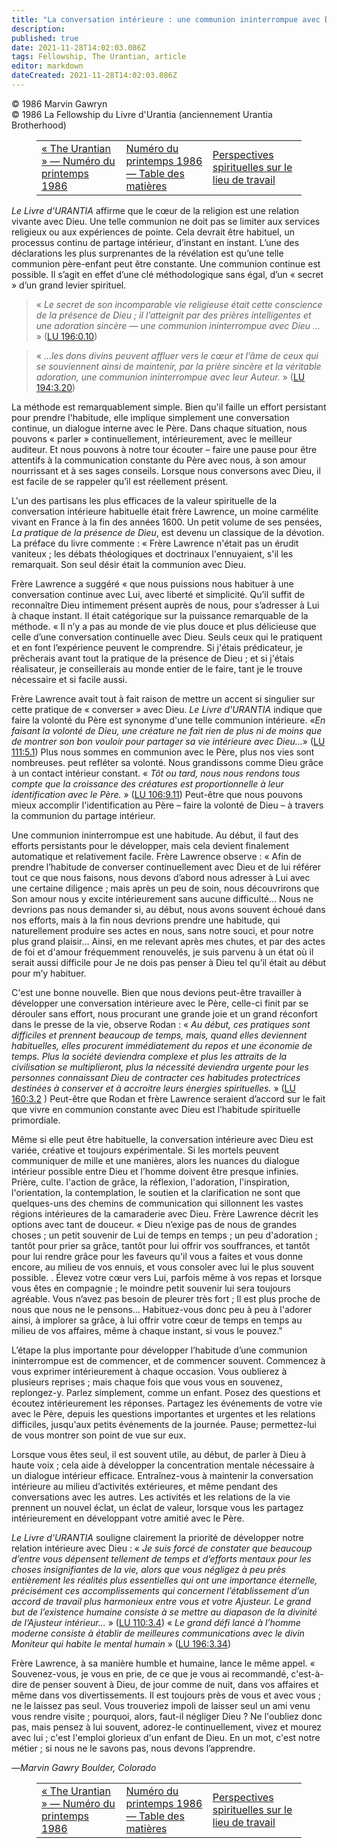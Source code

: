 ```yaml
---
title: "La conversation intérieure : une communion ininterrompue avec Dieu"
description: 
published: true
date: 2021-11-28T14:02:03.086Z
tags: Fellowship, The Urantian, article
editor: markdown
dateCreated: 2021-11-28T14:02:03.086Z
---
```


<p class="v-card v-sheet theme--light grey lighten-3 px-2">© 1986 Marvin Gawryn<br>© 1986 La Fellowship du Livre d'Urantia (anciennement Urantia Brotherhood)</p>
<figure class="table chapter-navigator">
  <table>
    <tbody>
      <tr>
        <td>
        <a href="/fr/article/The_Urantian/The_Urantian_1986_04">
          <span class="mdi mdi-arrow-left-drop-circle"></span><span class="pl-2">« The Urantian » — Numéro du printemps 1986</span>
        </a>
        </td>
        <td>
        <a href="/fr/index/articles_the_urantian#numéro-du-printemps-1986">
          <span class="mdi mdi-book-open-variant"></span><span class="pl-2">Numéro du printemps 1986 — Table des matières</span>
        </a>
        </td>
        <td>
        <a href="/fr/article/Gayle_and_Jim_Moravec/Spiritual_perspectives_in_the_workplace">
          <span class="pr-2">Perspectives spirituelles sur le lieu de travail</span><span class="mdi mdi-arrow-right-drop-circle"></span>
        </a>
        </td>
      </tr>
    </tbody>
  </table>
</figure>



_Le Livre d'URANTIA_ affirme que le cœur de la religion est une relation vivante avec Dieu. Une telle communion ne doit pas se limiter aux services religieux ou aux expériences de pointe. Cela devrait être habituel, un processus continu de partage intérieur, d’instant en instant. L’une des déclarations les plus surprenantes de la révélation est qu’une telle communion père-enfant peut être constante. Une communion continue est possible. Il s’agit en effet d’une clé méthodologique sans égal, d’un « secret » d’un grand levier spirituel.

> « _Le secret de son incomparable vie religieuse était cette conscience de la présence de Dieu ; il l’atteignit par des prières intelligentes et une adoration sincère — une communion ininterrompue avec Dieu ..._ » ([LU 196:0.10](/fr/The_Urantia_Book/196#p0_10))

> « _...les dons divins peuvent affluer vers le cœur et l’âme de ceux qui se souviennent ainsi de maintenir, par la prière sincère et la véritable adoration, une communion ininterrompue avec leur Auteur._ » ([LU 194:3.20](/fr/The_Urantia_Book/194#p3_20))

La méthode est remarquablement simple. Bien qu'il faille un effort persistant pour prendre l'habitude, elle implique simplement une conversation continue, un dialogue interne avec le Père. Dans chaque situation, nous pouvons « parler » continuellement, intérieurement, avec le meilleur auditeur. Et nous pouvons à notre tour écouter – faire une pause pour être attentifs à la communication constante du Père avec nous, à son amour nourrissant et à ses sages conseils. Lorsque nous conversons avec Dieu, il est facile de se rappeler qu’il est réellement présent.

L'un des partisans les plus efficaces de la valeur spirituelle de la conversation intérieure habituelle était frère Lawrence, un moine carmélite vivant en France à la fin des années 1600. Un petit volume de ses pensées, _La pratique de la présence de Dieu_, est devenu un classique de la dévotion. La préface du livre commente : « Frère Lawrence n'était pas un érudit vaniteux ; les débats théologiques et doctrinaux l'ennuyaient, s'il les remarquait. Son seul désir était la communion avec Dieu.

Frère Lawrence a suggéré « que nous puissions nous habituer à une conversation continue avec Lui, avec liberté et simplicité. Qu’il suffit de reconnaître Dieu intimement présent auprès de nous, pour s’adresser à Lui à chaque instant. Il était catégorique sur la puissance remarquable de la méthode. « Il n’y a pas au monde de vie plus douce et plus délicieuse que celle d’une conversation continuelle avec Dieu. Seuls ceux qui le pratiquent et en font l’expérience peuvent le comprendre. Si j'étais prédicateur, je prêcherais avant tout la pratique de la présence de Dieu ; et si j'étais réalisateur, je conseillerais au monde entier de le faire, tant je le trouve nécessaire et si facile aussi.

Frère Lawrence avait tout à fait raison de mettre un accent si singulier sur cette pratique de « converser » avec Dieu. _Le Livre d'URANTIA_ indique que faire la volonté du Père est synonyme d'une telle communion intérieure. «_En faisant la volonté de Dieu, une créature ne fait rien de plus ni de moins que de montrer son bon vouloir pour partager sa vie intérieure avec Dieu..._» ([LU 111:5.1](/fr/The_Urantia_Book/111#p5_1)) Plus nous sommes en communion avec le Père, plus nos vies sont nombreuses. peut refléter sa volonté. Nous grandissons comme Dieu grâce à un contact intérieur constant. « _Tôt ou tard, nous nous rendons tous compte que la croissance des créatures est proportionnelle à leur identification avec le Père._ » ([LU 106:9.11](/fr/The_Urantia_Book/106#p9_11)) Peut-être que nous pouvons mieux accomplir l'identification au Père – faire la volonté de Dieu – à travers la communion du partage intérieur.

Une communion ininterrompue est une habitude. Au début, il faut des efforts persistants pour le développer, mais cela devient finalement automatique et relativement facile. Frère Lawrence observe : « Afin de prendre l’habitude de converser continuellement avec Dieu et de lui référer tout ce que nous faisons, nous devons d’abord nous adresser à Lui avec une certaine diligence ; mais après un peu de soin, nous découvrirons que Son amour nous y excite intérieurement sans aucune difficulté... Nous ne devrions pas nous demander si, au début, nous avons souvent échoué dans nos efforts, mais à la fin nous devrions prendre une habitude, qui naturellement produire ses actes en nous, sans notre souci, et pour notre plus grand plaisir... Ainsi, en me relevant après mes chutes, et par des actes de foi et d'amour fréquemment renouvelés, je suis parvenu à un état où il serait aussi difficile pour Je ne dois pas penser à Dieu tel qu’il était au début pour m’y habituer.

C'est une bonne nouvelle. Bien que nous devions peut-être travailler à développer une conversation intérieure avec le Père, celle-ci finit par se dérouler sans effort, nous procurant une grande joie et un grand réconfort dans le presse de la vie, observe Rodan : « _Au début, ces pratiques sont difficiles et prennent beaucoup de temps, mais, quand elles deviennent habituelles, elles procurent immédiatement du repos et une économie de temps. Plus la société deviendra complexe et plus les attraits de la civilisation se multiplieront, plus la nécessité deviendra urgente pour les personnes connaissant Dieu de contracter ces habitudes protectrices destinées à conserver et à accroitre leurs énergies spirituelles._ » ([LU 160:3.2](/fr/The_Urantia_Book/160#p3_2) ) Peut-être que Rodan et frère Lawrence seraient d’accord sur le fait que vivre en communion constante avec Dieu est l’habitude spirituelle primordiale.

Même si elle peut être habituelle, la conversation intérieure avec Dieu est variée, créative et toujours expérimentale. Si les mortels peuvent communiquer de mille et une manières, alors les nuances du dialogue intérieur possible entre Dieu et l’homme doivent être presque infinies. Prière, culte. l'action de grâce, la réflexion, l'adoration, l'inspiration, l'orientation, la contemplation, le soutien et la clarification ne sont que quelques-uns des chemins de communication qui sillonnent les vastes régions intérieures de la camaraderie avec Dieu. Frère Lawrence décrit les options avec tant de douceur. « Dieu n’exige pas de nous de grandes choses ; un petit souvenir de Lui de temps en temps ; un peu d'adoration ; tantôt pour prier sa grâce, tantôt pour lui offrir vos souffrances, et tantôt pour lui rendre grâce pour les faveurs qu'il vous a faites et vous donne encore, au milieu de vos ennuis, et vous consoler avec lui le plus souvent possible. . Élevez votre cœur vers Lui, parfois même à vos repas et lorsque vous êtes en compagnie ; le moindre petit souvenir lui sera toujours agréable. Vous n’avez pas besoin de pleurer très fort ; Il est plus proche de nous que nous ne le pensons... Habituez-vous donc peu à peu à l'adorer ainsi, à implorer sa grâce, à lui offrir votre cœur de temps en temps au milieu de vos affaires, même à chaque instant, si vous le pouvez."

L’étape la plus importante pour développer l’habitude d’une communion ininterrompue est de commencer, et de commencer souvent. Commencez à vous exprimer intérieurement à chaque occasion. Vous oublierez à plusieurs reprises ; mais chaque fois que vous vous en souvenez, replongez-y. Parlez simplement, comme un enfant. Posez des questions et écoutez intérieurement les réponses. Partagez les événements de votre vie avec le Père, depuis les questions importantes et urgentes et les relations difficiles, jusqu'aux petits événements de la journée. Pause; permettez-lui de vous montrer son point de vue sur eux.

Lorsque vous êtes seul, il est souvent utile, au début, de parler à Dieu à haute voix ; cela aide à développer la concentration mentale nécessaire à un dialogue intérieur efficace. Entraînez-vous à maintenir la conversation intérieure au milieu d’activités extérieures, et même pendant des conversations avec les autres. Les activités et les relations de la vie prennent un nouvel éclat, un éclat de valeur, lorsque vous les partagez intérieurement en développant votre amitié avec le Père.

_Le Livre d'URANTIA_ souligne clairement la priorité de développer notre relation intérieure avec Dieu : « _Je suis forcé de constater que beaucoup d’entre vous dépensent tellement de temps et d’efforts mentaux pour les choses insignifiantes de la vie, alors que vous négligez à peu près entièrement les réalités plus essentielles qui ont une importance éternelle, précisément ces accomplissements qui concernent l’établissement d’un accord de travail plus harmonieux entre vous et votre Ajusteur. Le grand but de l’existence humaine consiste à se mettre au diapason de la divinité de l’Ajusteur intérieur..._ » ([LU 110:3.4](/fr/The_Urantia_Book/110#p3_4)) « _Le grand défi lancé à l’homme moderne consiste à établir de meilleures communications avec le divin Moniteur qui habite le mental humain_ » ([LU 196:3.34](/fr/The_Urantia_Book/196#p3_34))

Frère Lawrence, à sa manière humble et humaine, lance le même appel. « Souvenez-vous, je vous en prie, de ce que je vous ai recommandé, c'est-à-dire de penser souvent à Dieu, de jour comme de nuit, dans vos affaires et même dans vos divertissements. Il est toujours près de vous et avec vous ; ne le laissez pas seul. Vous trouveriez impoli de laisser seul un ami venu vous rendre visite ; pourquoi, alors, faut-il négliger Dieu ? Ne l'oubliez donc pas, mais pensez à lui souvent, adorez-le continuellement, vivez et mourez avec lui ; c'est l'emploi glorieux d'un enfant de Dieu. En un mot, c'est notre métier ; si nous ne le savons pas, nous devons l’apprendre.

—_Marvin Gawry_
_Boulder, Colorado_



<figure class="table chapter-navigator">
  <table>
    <tbody>
      <tr>
        <td>
        <a href="/fr/article/The_Urantian/The_Urantian_1986_04">
          <span class="mdi mdi-arrow-left-drop-circle"></span><span class="pl-2">« The Urantian » — Numéro du printemps 1986</span>
        </a>
        </td>
        <td>
        <a href="/fr/index/articles_the_urantian#numéro-du-printemps-1986">
          <span class="mdi mdi-book-open-variant"></span><span class="pl-2">Numéro du printemps 1986 — Table des matières</span>
        </a>
        </td>
        <td>
        <a href="/fr/article/Gayle_and_Jim_Moravec/Spiritual_perspectives_in_the_workplace">
          <span class="pr-2">Perspectives spirituelles sur le lieu de travail</span><span class="mdi mdi-arrow-right-drop-circle"></span>
        </a>
        </td>
      </tr>
    </tbody>
  </table>
</figure>
